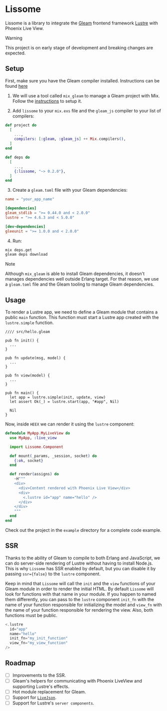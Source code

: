 # Lissome

Lissome is a library to integrate the [Gleam](https://gleam.run/) frontend framework [Lustre](https://hexdocs.pm/lustre/lustre.html) with Phoenix Live View.

> [!WARNING]
> This project is on early stage of development and breaking changes are expected.

## Setup

First, make sure you have the Gleam compiler installed. Instructions can be found [here](https://gleam.run/getting-started/installing/)

1. We will use a tool called `mix_gleam` to manage a Gleam project with Mix. Follow the [instructions](https://github.com/gleam-lang/mix_gleam?tab=readme-ov-file#installation) to setup it.

2. Add `lissome` to your `mix.exs` file and the `gleam_js` compiler to your list of compilers:

```elixir
def project do
  [
    ...,
    compilers: [:gleam, :gleam_js] ++ Mix.compilers(),
  ]
end

def deps do
  [
    ...,
    {:lissome, "~> 0.2.0"},
  ]
end
```
3. Create a `gleam.toml` file with your Gleam dependencies:

```toml
name = "your_app_name"

[dependencies]
gleam_stdlib = ">= 0.44.0 and < 2.0.0"
lustre = ">= 4.6.3 and < 5.0.0"

[dev-dependencies]
gleeunit = ">= 1.0.0 and < 2.0.0"
```

4. Run:

```bash
mix deps.get
gleam deps download
```

> [!NOTE]
> Although `mix_gleam` is able to install Gleam dependencies, it doesn't manages dependencies well outside Erlang target. For that reason, we use a `gleam.toml` file and the Gleam tooling to manage Gleam dependencies.

## Usage

To render a Lustre app, we need to define a Gleam module that contains a public `main` function. This function must start a Lustre app created with the `lustre.simple` function.

```gleam
//// src/hello.gleam

pub fn init() {
  ...
}

pub fn update(msg, model) {
  ...
}

pub fn view(model) {
  ...
}

pub fn main() {
  let app = lustre.simple(init, update, view)
  let assert Ok(_) = lustre.start(app, "#app", Nil)

  Nil
}
```

Now, inside `HEEX` we can render it using the `lustre` component:

```elixir
defmodule MyApp.MyLiveView do
  use MyApp, :live_view

  import Lissome.Component

  def mount(_params, _session, socket) do
    {:ok, socket}
  end

  def render(assigns) do
    ~H"""
    <div>
      <div>Content rendered with Phoenix Live View</div>
      <div>
        <.lustre id="app" name="hello" />
      </div>
    </div>
    """
  end
end
```

Check out the project in the `example` directory for a complete code example.

## SSR

Thanks to the ability of Gleam to compile to both Erlang and JavaScript, we can do server-side rendering of Lustre without having to install Node.js. This is why `Lissome` has SSR enabled by default, but you can disable it by passing `ssr={false}` to the `lustre` component.

Keep in mind that `Lissome` will call the `init` and the `view` functions of your Gleam module in order to render the initial HTML. By default `Lissome` will look for functions with that name in your module. If you happen to named them differently, you can pass to the `lustre` component `init_fn` with the name of your function responsible for initializing the model and `view_fn` with the name of your function responsible for rendering the view. Also, both functions must be public.

```elixir
<.lustre
  id="app"
  name="hello"
  init_fn="my_init_function"
  view_fn="my_view_function"
/>
```

## Roadmap

- [ ] Improvements to the SSR.
- [ ] Gleam's helpers for communicating with Phoenix LiveView and supporting Lustre's effects.
- [ ] Hot module replacement for Gleam.
- [ ] Support for [`LiveJson`](https://github.com/Miserlou/live_json).
- [ ] Support for Lustre's `server components`.
